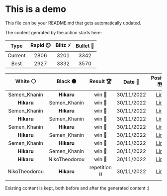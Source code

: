 # This is a demo

This file can be your README.md that gets automatically updated.

The content genrated by the action starts here:

<!--START_SECTION:chessStats-->
<!-- Automatically generated with https://github.com/Balastrong/chess-stats-action -->

| Type | Rapid ⏲️ | Blitz ⚡ | Bullet 🔫 |
|:---:|:---:|:---:|:---:|
| Current | 2806 | 3201 | 3342 |
| Best | 2927 | 3332 | 3570 |

| White ⚪ | Black ⚫ | Result 🏆 | Date 📅 | Position 🗺️ | Type 🕕 |
|:---:|:---:|:---:|:---:|:---:|:---:|
| Semen_Khanin | **Hikaru** | win 🥇 | 30/11/2022 | <a href="http://www.ee.unb.ca/cgi-bin/tervo/fen.pl?select=5r1k/1p4p1/7p/1P6/2PP4/7R/5pPK/4rR2 w - -">Link</a> | Blitz |
| **Hikaru** | Semen_Khanin | win 🥇 | 30/11/2022 | <a href="http://www.ee.unb.ca/cgi-bin/tervo/fen.pl?select=5rk1/1pqrnppB/p4b2/8/5P2/2P1BQ2/PP4PP/3R1RK1 b - -">Link</a> | Blitz |
| Semen_Khanin | **Hikaru** | win 🥇 | 30/11/2022 | <a href="http://www.ee.unb.ca/cgi-bin/tervo/fen.pl?select=6k1/4R3/2r5/1p5P/4n1K1/P1p5/6P1/8 w - -">Link</a> | Blitz |
| **Hikaru** | Semen_Khanin | win 🥇 | 30/11/2022 | <a href="http://www.ee.unb.ca/cgi-bin/tervo/fen.pl?select=r5k1/3p1Bbp/b1n3p1/pp6/5B2/P7/1PP2PPP/2KRR3 b - -">Link</a> | Blitz |
| Semen_Khanin | **Hikaru** | win 🥇 | 30/11/2022 | <a href="http://www.ee.unb.ca/cgi-bin/tervo/fen.pl?select=5bk1/5p1p/6r1/6R1/b4B2/2P2B2/5PPK/1r6 w - -">Link</a> | Blitz |
| **Hikaru** | Semen_Khanin | win 🥇 | 30/11/2022 | <a href="http://www.ee.unb.ca/cgi-bin/tervo/fen.pl?select=8/8/p1p2R2/4Bnkp/5P2/2P5/PP1r2P1/7K b - f3">Link</a> | Blitz |
| Semen_Khanin | **Hikaru** | win 🥇 | 30/11/2022 | <a href="http://www.ee.unb.ca/cgi-bin/tervo/fen.pl?select=8/3k4/p1pp1nNp/1pn5/4P3/1P1KN3/P5P1/8 w - -">Link</a> | Blitz |
| **Hikaru** | Semen_Khanin | win 🥇 | 30/11/2022 | <a href="http://www.ee.unb.ca/cgi-bin/tervo/fen.pl?select=3B4/3R1k2/2p2p2/Q3p1p1/P1P1Pn1p/1P3P1q/2P4N/3R3K b - -">Link</a> | Blitz |
| **Hikaru** | NikoTheodorou | win 🥇 | 30/11/2022 | <a href="http://www.ee.unb.ca/cgi-bin/tervo/fen.pl?select=r1bq1r1k/1p3ppp/1p1p1n2/2pP2B1/8/2P3Q1/PPB2PPP/R3R1K1 b - -">Link</a> | Blitz |
| NikoTheodorou | **Hikaru** | repetition ⏸️ | 30/11/2022 | <a href="http://www.ee.unb.ca/cgi-bin/tervo/fen.pl?select=5Q2/p2k3K/P5N1/1p6/8/7q/8/8 w - -">Link</a> | Blitz |

<!--END_SECTION:chessStats-->

Existing content is kept, both before and after the generated content :)
